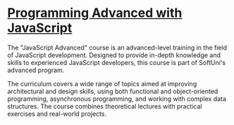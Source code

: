 # [Programming Advanced with JavaScript](https://softuni.bg/modules/76/js-advanced/1445)

The "JavaScript Advanced" course is an advanced-level training in the field of JavaScript development. Designed to provide in-depth knowledge and skills to experienced JavaScript developers, this course is part of SoftUni's advanced program.

The curriculum covers a wide range of topics aimed at improving architectural and design skills, using both functional and object-oriented programming, asynchronous programming, and working with complex data structures. The course combines theoretical lectures with practical exercises and real-world projects.
